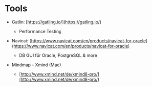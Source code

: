 # Tools

* Gatlin: [https://gatling.io/](https://gatling.io/)
  * Performance Testing
* Navicat: [https://www.navicat.com/en/products/navicat-for-oracle](https://www.navicat.com/en/products/navicat-for-oracle)

  * DB GUI für Oracle, PostgreSQL & more

* Mindmap - Xmind \(Mac\)

  * [http://www.xmind.net/de/xmind8-pro/](http://www.xmind.net/de/xmind8-pro/)



